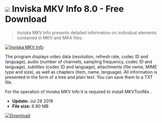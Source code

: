 # ![](https://cdn.softexe.net/static/icon/win.gif) Inviska MKV Info 8.0 - Free Download

> Inviska MKV Info presents detailed information on individual elements contained in MKV and MKA files.

[![Inviska MKV Info](https://gallery.dpcdn.pl/imgc/Tools/81772/g_-_420x350_1.5_-_x2a352f80-2960-4fe4-b7d7-d9afc78f3da0.jpg)](https://softexe.net/win/multimedia/other/inviska-mkv-info:pRRap.html)

The program displays video data (resolution, refresh rate, codec ID and language), audio (number of channels, sampling frequency, codec ID and language), subtitles (codec ID and language), attachments (file name, MIME type and size), as well as chapters (item, name, language). All information is presented in the form of a tree and plain text. You can save them to a TXT file. 
 
 For the operation of Inviska MKV Info it is required to install MKVToolNix .


- **Update:** Jul 28 2019
- **File size:** 6.90 MB

[![Download](https://cdn.softexe.net/static/img/download.png)](https://softexe.net/win/multimedia/other/inviska-mkv-info:pRRap.html)

